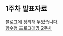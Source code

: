 ## 1주차 발표자료

블로그에 정리해 두었습니다.  
[함수형 프로그래밍 2주차](https://inblog.ai/luke/%ED%95%A8%EC%88%98%ED%98%95-%ED%94%84%EB%A1%9C%EA%B7%B8%EB%9E%98%EB%B0%8D-2%EC%A3%BC%EC%B0%A8-31048)
